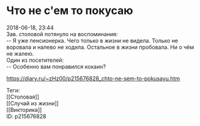 Что не с'ем то покусаю
=======================

   
 2018-06-18, 23:44   
  Зав. столовой потянуло на воспоминания:   
 -- Я уже пенсионерка. Чего только в жизни не видела. Только не воровала и налево не ходила. Остальное в жизни пробовала. Ни о чём не жалею.   
 Один из посетителей:   
 -- Особенно вам понравился кокаин?   
    
 <https://diary.ru/~zHz00/p215676828_chto-ne-sem-to-pokusayu.htm>   
   
 Теги:   
 [[Столовая]]   
 [[Случай из жизни]]   
 [[Викторика]]   
 ID: p215676828
